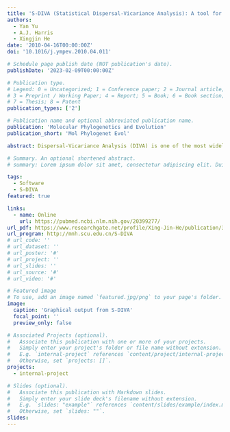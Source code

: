 ```yaml
---
title: 'S-DIVA (Statistical Dispersal-Vicariance Analysis): A tool for inferring biogeographic histories'
authors:
  - Yan Yu
  - A.J. Harris
  - Xingjin He
date: '2010-04-16T00:00:00Z'
doi: '10.1016/j.ympev.2010.04.011'

# Schedule page publish date (NOT publication's date).
publishDate: '2023-02-09T00:00:00Z'

# Publication type.
# Legend: 0 = Uncategorized; 1 = Conference paper; 2 = Journal article;
# 3 = Preprint / Working Paper; 4 = Report; 5 = Book; 6 = Book section;
# 7 = Thesis; 8 = Patent
publication_types: ['2']

# Publication name and optional abbreviated publication name.
publication: 'Molecular Phylogenetics and Evolution'
publication_short: 'Mol Phylogenet Evol'

abstract: Dispersal-Vicariance Analysis (DIVA) is one of the most widely used methods of inferring biogeographic histories. Here we present a simple tool that complements DIVA and uses a Statistical Dispersal-Vicariance Analysis (S-DIVA) to statistically evaluate the alternative ancestral ranges at each node in a tree accounting for phylogenetic uncertainty and uncertainty in DIVA optimization. S-DIVA provides a point-and-click user interface and displays results as, high-resolution, exportable graphics. S-DIVA is freely available for download for Windows at http://mnh.scu.edu.cn/S-DIVA.

# Summary. An optional shortened abstract.
# summary: Lorem ipsum dolor sit amet, consectetur adipiscing elit. Duis posuere tellus ac convallis placerat. Proin tincidunt magna sed ex sollicitudin condimentum.

tags:
  - Software
  - S-DIVA
featured: true

links:
  - name: Online
    url: https://pubmed.ncbi.nlm.nih.gov/20399277/
url_pdf: https://www.researchgate.net/profile/Xing-Jin-He/publication/301293863_S-DIVA/links/5710587d08ae19b186938cad/S-DIVA.pdf
url_program: http://mnh.scu.edu.cn/S-DIVA
# url_code: ''
# url_dataset: ''
# url_poster: '#'
# url_project: ''
# url_slides: ''
# url_source: '#'
# url_video: '#'

# Featured image
# To use, add an image named `featured.jpg/png` to your page's folder.
image:
  caption: 'Graphical output from S-DIVA'
  focal_point: ''
  preview_only: false

# Associated Projects (optional).
#   Associate this publication with one or more of your projects.
#   Simply enter your project's folder or file name without extension.
#   E.g. `internal-project` references `content/project/internal-project/index.md`.
#   Otherwise, set `projects: []`.
projects:
  - internal-project

# Slides (optional).
#   Associate this publication with Markdown slides.
#   Simply enter your slide deck's filename without extension.
#   E.g. `slides: "example"` references `content/slides/example/index.md`.
#   Otherwise, set `slides: ""`.
slides:
---
```

